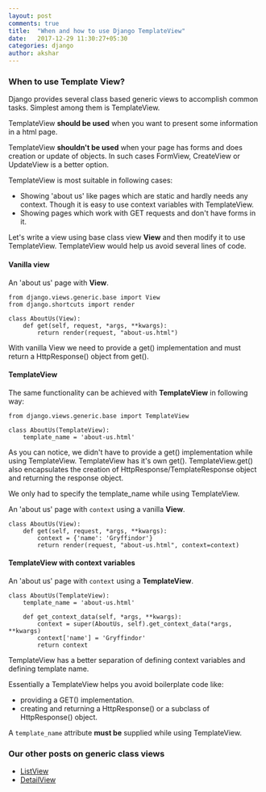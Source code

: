 ```yaml
---
layout: post
comments: true
title:  "When and how to use Django TemplateView"
date:   2017-12-29 11:30:27+05:30
categories: django
author: akshar
---
```

### When to use Template View?

Django provides several class based generic views to accomplish common tasks. Simplest among them is TemplateView.

TemplateView **should be used** when you want to present some information in a html page.

TemplateView **shouldn't be used** when your page has forms and does creation or update of objects. In such cases FormView, CreateView or UpdateView is a better option.

TemplateView is most suitable in following cases:

* Showing 'about us' like pages which are static and hardly needs any context. Though it is easy to use context variables with TemplateView.
* Showing pages which work with GET requests and don't have forms in it.

Let's write a view using base class view **View** and then modify it to use TemplateView. TemplateView would help us avoid several lines of code.

#### Vanilla view

An 'about us' page with **View**.

	from django.views.generic.base import View
	from django.shortcuts import render

	class AboutUs(View):
		def get(self, request, *args, **kwargs):
			return render(request, "about-us.html")

With vanilla View we need to provide a get() implementation and must return a HttpResponse() object from get().

#### TemplateView

The same functionality can be achieved with **TemplateView** in following way:

	from django.views.generic.base import TemplateView

	class AboutUs(TemplateView):
		template_name = 'about-us.html'

As you can notice, we didn't have to provide a get() implementation while using TemplateView. TemplateView has it's own get(). TemplateView.get() also encapsulates the creation of HttpResponse/TemplateResponse object and returning the response object.

We only had to specify the template_name while using TemplateView.

An 'about us' page with `context` using a vanilla **View**.

	class AboutUs(View):
		def get(self, request, *args, **kwargs):
			context = {'name': 'Gryffindor'}
			return render(request, "about-us.html", context=context)

#### TemplateView with context variables

An 'about us' page with `context` using a **TemplateView**.

	class AboutUs(TemplateView):
		template_name = 'about-us.html'

		def get_context_data(self, *args, **kwargs):
			context = super(AboutUs, self).get_context_data(*args, **kwargs)
			context['name'] = 'Gryffindor'
			return context

TemplateView has a better separation of defining context variables and defining template name.

Essentially a TemplateView helps you avoid boilerplate code like:

* providing a GET() implementation.
* creating and returning a HttpResponse() or a subclass of HttpResponse() object.

A `template_name` attribute **must be** supplied while using TemplateView.


### Our other posts on generic class views

* <a href="https://www.agiliq.com/blog/2017/12/when-and-how-use-django-listview/" target="_blank">ListView</a>
* <a href="https://www.agiliq.com/blog/2019/01/django-when-and-how-use-detailview/" target="_blank">DetailView</a>
